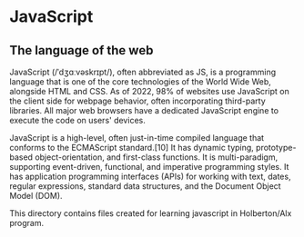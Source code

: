 # JavaScript

## The language of the web
JavaScript (/ˈdʒɑːvəskrɪpt/), often abbreviated as JS, is a programming 
language that is one of the core technologies of the World Wide Web, alongside
HTML and CSS. As of 2022, 98% of websites use JavaScript on the client side for
webpage behavior, often incorporating third-party libraries. All major web 
browsers have a dedicated JavaScript engine to execute the code on users' 
devices.

JavaScript is a high-level, often just-in-time compiled language that conforms 
to the ECMAScript standard.[10] It has dynamic typing, prototype-based 
object-orientation, and first-class functions. It is multi-paradigm, supporting
event-driven, functional, and imperative programming styles. It has application
programming interfaces (APIs) for working with text, dates, regular 
expressions, standard data structures, and the Document Object Model (DOM).

This directory contains files created for learning javascript in Holberton/Alx
program.
